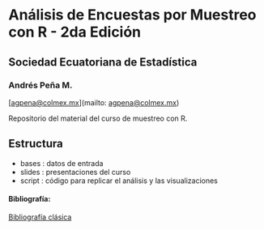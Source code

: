 # Análisis de Encuestas por Muestreo con R - 2da Edición

## Sociedad Ecuatoriana de Estadística

### Andrés Peña M.
[agpena@colmex.mx](mailto: agpena@colmex.mx)

Repositorio del material del curso de muestreo con R. 


## Estructura
* bases : datos de entrada
* slides : presentaciones del curso
* script : código para replicar el análisis y las visualizaciones


#### Bibliografía:
[Bibliografía clásica](https://drive.google.com/drive/folders/1nKK4FFTld8COBd3Pb7KicU_AguFwDNyu)
